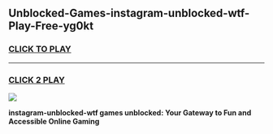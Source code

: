 
## Unblocked-Games-instagram-unblocked-wtf-Play-Free-yg0kt
<h3>
<a href="https://premium76.site?title=instagram-unblocked-wtf&ref=20M">CLICK TO PLAY</a></h3>
<hr>

<h3>
<a href="https://premium76.site?title=instagram-unblocked-wtf&ref=20M">CLICK 2 PLAY</a>
  
</h3>

<a href="https://premium76.site?title=instagram-unblocked-wtf&ref=19M"><img src="https://clearcache.store/games.png"></a>


**instagram-unblocked-wtf games unblocked: Your Gateway to Fun and Accessible Online Gaming**
